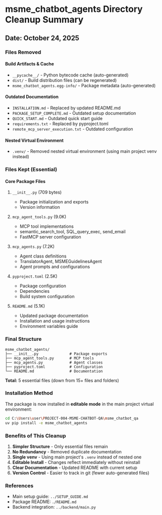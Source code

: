 # msme_chatbot_agents Directory Cleanup Summary

## Date: October 24, 2025

### Files Removed

#### Build Artifacts & Cache
- `__pycache__/` - Python bytecode cache (auto-generated)
- `dist/` - Build distribution files (can be regenerated)
- `msme_chatbot_agents.egg-info/` - Package metadata (auto-generated)

#### Outdated Documentation
- `INSTALLATION.md` - Replaced by updated README.md
- `PACKAGE_SETUP_COMPLETE.md` - Outdated setup documentation
- `QUICK_START.md` - Outdated quick start guide
- `requirements.txt` - Replaced by pyproject.toml
- `remote_mcp_server_execution.txt` - Outdated configuration

#### Nested Virtual Environment
- `.venv/` - Removed nested virtual environment (using main project venv instead)

### Files Kept (Essential)

#### Core Package Files
1. `__init__.py` (709 bytes)
   - Package initialization and exports
   - Version information

2. `mcp_agent_tools.py` (9.0K)
   - MCP tool implementations
   - semantic_search_tool, SQL_query_exec, send_email
   - FastMCP server configuration

3. `mcp_agents.py` (7.2K)
   - Agent class definitions
   - TranslatorAgent, MSMEGuidelinesAgent
   - Agent prompts and configurations

4. `pyproject.toml` (2.5K)
   - Package configuration
   - Dependencies
   - Build system configuration

5. `README.md` (5.1K)
   - Updated package documentation
   - Installation and usage instructions
   - Environment variables guide

### Final Structure

```
msme_chatbot_agents/
├── __init__.py              # Package exports
├── mcp_agent_tools.py       # MCP tools
├── mcp_agents.py            # Agent classes
├── pyproject.toml           # Configuration
└── README.md                # Documentation
```

**Total:** 5 essential files (down from 15+ files and folders)

### Installation Method

The package is now installed in **editable mode** in the main project virtual environment:

```bash
cd C:\Users\user\PROJECT-004-MSME-CHATBOT-QA\msme_chatbot_qa
uv pip install -e msme_chatbot_agents
```

### Benefits of This Cleanup

1. **Simpler Structure** - Only essential files remain
2. **No Redundancy** - Removed duplicate documentation
3. **Single venv** - Using main project's `.venv` instead of nested one
4. **Editable Install** - Changes reflect immediately without reinstall
5. **Clear Documentation** - Updated README with current setup
6. **Version Control** - Easier to track in git (fewer auto-generated files)

### References

- Main setup guide: `../SETUP_GUIDE.md`
- Package README: `./README.md`
- Backend integration: `../backend/main.py`

